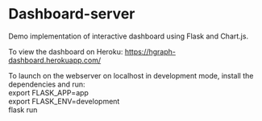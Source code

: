 # Dashboard-server

Demo implementation of interactive dashboard using Flask and Chart.js.

To view the dashboard on Heroku: https://hgraph-dashboard.herokuapp.com/

To launch on the webserver on localhost in development mode, install the dependencies and run:\
export FLASK_APP=app\
export FLASK_ENV=development\
flask run
